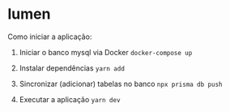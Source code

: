 # lumen

Como iniciar a aplicação:

1. Iniciar o banco mysql via Docker
```docker-compose up```

2. Instalar dependências
```yarn add```

3. Sincronizar (adicionar) tabelas no banco
```npx prisma db push```

4. Executar a aplicação
```yarn dev```
